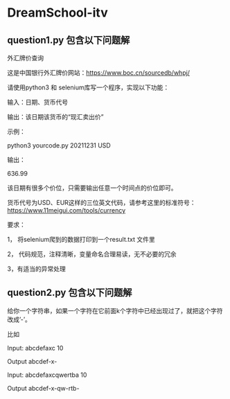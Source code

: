 # DreamSchool-itv

## question1.py 包含以下问题解

外汇牌价查询

 

这是中国银行外汇牌价网站：https://www.boc.cn/sourcedb/whpj/

 

请使用python3 和 selenium库写一个程序，实现以下功能：

 

输入：日期、货币代号

输出：该日期该货币的“现汇卖出价”

 

示例：

python3 yourcode.py 20211231 USD

输出：

636.99

 

该日期有很多个价位，只需要输出任意一个时间点的价位即可。

货币代号为USD、EUR这样的三位英文代码，请参考这里的标准符号：https://www.11meigui.com/tools/currency

 

要求：

1， 将selenium爬到的数据打印到一个result.txt 文件里

2， 代码规范，注释清晰，变量命名合理易读，无不必要的冗余

3，有适当的异常处理

 

## question2.py 包含以下问题解

给你一个字符串，如果一个字符在它前面k个字符中已经出现过了，就把这个字符改成’-’。

比如

Input: abcdefaxc 10

Output abcdef-x-

Input: abcdefaxcqwertba 10

Output abcdef-x-qw-rtb-
